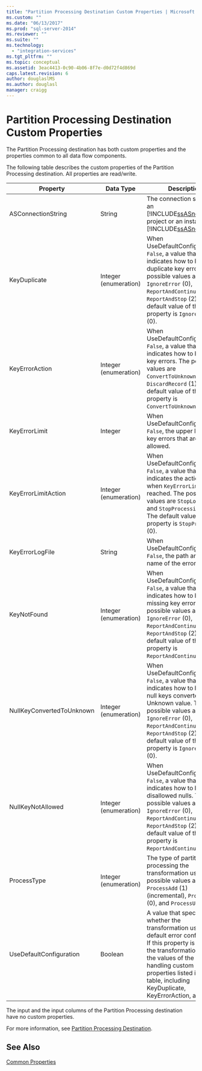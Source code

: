 ```yaml
---
title: "Partition Processing Destination Custom Properties | Microsoft Docs"
ms.custom: ""
ms.date: "06/13/2017"
ms.prod: "sql-server-2014"
ms.reviewer: ""
ms.suite: ""
ms.technology: 
  - "integration-services"
ms.tgt_pltfrm: ""
ms.topic: conceptual
ms.assetid: 3eac4413-0c90-4b06-8f7e-d0d72f4d869d
caps.latest.revision: 6
author: douglaslMS
ms.author: douglasl
manager: craigg
---
```

# Partition Processing Destination Custom Properties
  The Partition Processing destination has both custom properties and the properties common to all data flow components.  
  
 The following table describes the custom properties of the Partition Processing destination. All properties are read/write.  
  
|Property|Data Type|Description|  
|--------------|---------------|-----------------|  
|ASConnectionString|String|The connection string to an [!INCLUDE[ssASnoversion](../../includes/ssasnoversion-md.md)] project or an instance of [!INCLUDE[ssASnoversion](../../includes/ssasnoversion-md.md)].|  
|KeyDuplicate|Integer (enumeration)|When UseDefaultConfiguration is `False`, a value that indicates how to handle duplicate key errors. The possible values are `IgnoreError` (0), `ReportAndContinue` (1), and `ReportAndStop` (2). The default value of this property is `IgnoreError` (0).|  
|KeyErrorAction|Integer (enumeration)|When UseDefaultConfiguration is `False`, a value that indicates how to handle key errors. The possible values are `ConvertToUnknown` (0) and `DiscardRecord` (1). The default value of this property is `ConvertToUnknown` (0).|  
|KeyErrorLimit|Integer|When UseDefaultConfiguration is `False`, the upper limit of key errors that are allowed.|  
|KeyErrorLimitAction|Integer (enumeration)|When UseDefaultConfiguration is `False`, a value that indicates the action to take when `KeyErrorLimit` is reached. The possible values are `StopLogging` (1) and `StopProcessing` (0). The default value of this property is `StopProcessing` (0).|  
|KeyErrorLogFile|String|When UseDefaultConfiguration is `False`, the path and file name of the error log file.|  
|KeyNotFound|Integer (enumeration)|When UseDefaultConfiguration is `False`, a value that indicates how to handle missing key errors. The possible values are `IgnoreError` (0), `ReportAndContinue` (1), and `ReportAndStop` (2). The default value of this property is `ReportAndContinue` (1).|  
|NullKeyConvertedToUnknown|Integer (enumeration)|When UseDefaultConfiguration is `False`, a value that indicates how to handle null keys converted to the Unknown value. The possible values are `IgnoreError` (0), `ReportAndContinue` (1), and `ReportAndStop` (2). The default value of this property is `IgnoreError` (0).|  
|NullKeyNotAllowed|Integer (enumeration)|When UseDefaultConfiguration is `False`, a value that indicates how to handle disallowed nulls. The possible values are `IgnoreError` (0), `ReportAndContinue` (1), and `ReportAndStop` (2). The default value of this property is `ReportAndContinue` (1).|  
|ProcessType|Integer (enumeration)|The type of partition processing the transformation uses. The possible values are `ProcessAdd` (1) (incremental), `ProcessFull` (0), and `ProcessUpdate` (2).|  
|UseDefaultConfiguration|Boolean|A value that specifies whether the transformation uses the default error configuration. If this property is `False`, the transformation uses the values of the error-handling custom properties listed in this table, including KeyDuplicate, KeyErrorAction, and so on.|  
  
 The input and the input columns of the Partition Processing destination have no custom properties.  
  
 For more information, see [Partition Processing Destination](partition-processing-destination.md).  
  
## See Also  
 [Common Properties](../common-properties.md)  
  
  
